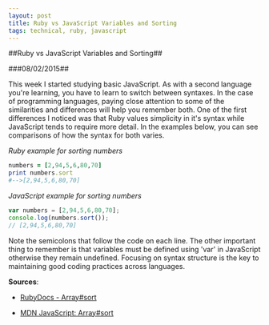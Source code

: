 ```yaml
---
layout: post
title: Ruby vs JavaScript Variables and Sorting
tags: technical, ruby, javascript
---
```

##Ruby vs JavaScript Variables and Sorting##

###08/02/2015##

This week I started studying basic JavaScript. As with a second language you're learning, you have to learn to switch between syntaxes. In the case of programming languages, paying close attention to some of the similarities and differences will help you remember both. One of the first differences I noticed was that Ruby values simplicity in it's syntax while JavaScript tends to require more detail. In the examples below, you can see comparisons of how the syntax for both varies.

*Ruby example for sorting numbers*
```ruby
numbers = [2,94,5,6,80,70]
print numbers.sort
#-->[2,94,5,6,80,70]
```

*JavaScript example for sorting numbers*
```javascript
var numbers = [2,94,5,6,80,70];
console.log(numbers.sort());
// [2,94,5,6,80,70]
```

Note the semicolons that follow the code on each line. The other important thing to remember is that variables must be defined using 'var' in JavaScript otherwise they remain undefined. Focusing on syntax structure is the key to maintaining good coding practices across languages.

**Sources**:

- [RubyDocs - Array#sort](http://ruby-doc.org/core-2.2.0/Array.html#method-i-sort)

- [MDN JavaScript: Array#sort](https://developer.mozilla.org/en-US/docs/Web/JavaScript/Reference/Global_Objects/Array/sort)